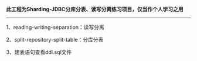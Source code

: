**此工程为Sharding-JDBC分库分表、读写分离练习项目，仅当作个人学习之用**

------

1、reading-writing-separation：读写分离

2、split-repository-split-table：分库分表

3、建表语句查看ddl.sql文件
